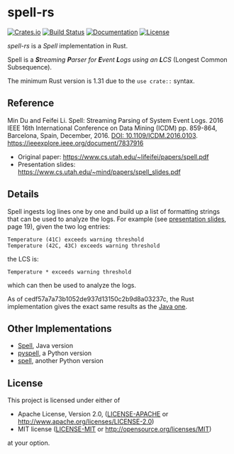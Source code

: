 # spell-rs

[![Crates.io](https://img.shields.io/crates/v/spell.svg)](https://crates.io/crates/spell)
[![Build Status](https://travis-ci.org/nbigaouette/spell-rs.svg?branch=master)](https://travis-ci.org/nbigaouette/spell-rs)
[![Documentation](https://docs.rs/spell/badge.svg)](https://docs.rs/spell)
[![License](https://img.shields.io/crates/l/spell.svg)](#license)

_spell-rs_ is a _Spell_ implementation in Rust.

Spell is a _**S**treaming **P**arser for **E**vent **L**ogs using an **L**CS_ (Longest Common Subsequence).

The minimum Rust version is 1.31 due to the `use crate::` syntax.

## Reference

Min Du and Feifei Li. Spell: Streaming Parsing of System Event Logs. 2016 IEEE 16th International
Conference on Data Mining (ICDM) pp. 859-864, Barcelona, Spain, December, 2016.
[DOI: 10.1109/ICDM.2016.0103](https://www.doi.org/10.1109/ICDM.2016.0103).
https://ieeexplore.ieee.org/document/7837916

* Original paper: https://www.cs.utah.edu/~lifeifei/papers/spell.pdf
* Presentation slides: https://www.cs.utah.edu/~mind/papers/spell_slides.pdf

## Details

Spell ingests log lines one by one and build up a list of formatting strings that can be used to
analyze the logs. For example (see [presentation slides](https://www.cs.utah.edu/~mind/papers/spell_slides.pdf),
page 19), given the two log entries:

```text
Temperature (41C) exceeds warning threshold
Temperature (42C, 43C) exceeds warning threshold
```

the LCS is:

```text
Temperature * exceeds warning threshold
```

which can then be used to analyze the logs.

As of cedf57a7a73b1052de937d13150c2b9d8a03237c, the Rust implementation gives the exact same results
as the [Java one](https://github.com/EddiePi/Spell).

## Other Implementations

* [Spell](https://github.com/EddiePi/Spell), Java version
* [pyspell](https://github.com/bave/pyspell), a Python version
* [spell](https://github.com/logforensicator/spell), another Python version

## License

This project is licensed under either of

* Apache License, Version 2.0, ([LICENSE-APACHE](LICENSE-APACHE) or
  http://www.apache.org/licenses/LICENSE-2.0)
* MIT license ([LICENSE-MIT](LICENSE-MIT) or
  http://opensource.org/licenses/MIT)

at your option.
